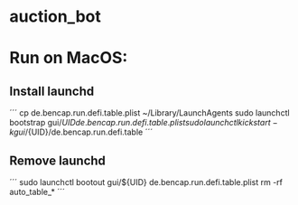 # auction_bot

# Run on MacOS:

## Install launchd 
´´´
cp de.bencap.run.defi.table.plist ~/Library/LaunchAgents 
sudo launchctl bootstrap gui/${UID} de.bencap.run.defi.table.plist
sudo launchctl kickstart -k gui/${UID}/de.bencap.run.defi.table
´´´

## Remove launchd 
´´´
sudo launchctl bootout gui/${UID} de.bencap.run.defi.table.plist
rm -rf auto_table_*
´´´